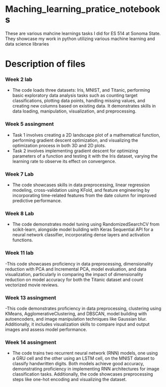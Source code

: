 # Maching_learning_pratice_notebooks
These are various mahcine learnings tasks I did for ES 514 at Sonoma State. They showcase my work in python utilizing various machine learning and data science libraries

# Description of files
### Week 2 lab
- The code loads three datasets: Iris, MNIST, and Titanic, performing basic exploratory data analysis tasks such as counting target classifications, plotting data points, handling missing values, and creating new columns based on existing data. It demonstrates skills in data loading, manipulation, visualization, and preprocessing.

### Week 5 assingment
- Task 1 involves creating a 2D landscape plot of a mathematical function, performing gradient descent optimization, and visualizing the optimization process in both 3D and 2D plots.
- Task 2 involves implementing gradient descent for optimizing parameters of a function and testing it with the Iris dataset, varying the learning rate to observe its effect on convergence.

### Week 7 Lab
- The code showcases skills in data preprocessing, linear regression modeling, cross-validation using KFold, and feature engineering by incorporating time-related features from the date column for improved predictive performance.

### Week 8 Lab
- The code demonstrates model tuning using RandomizedSearchCV from scikit-learn, alongside model building with Keras Sequential API for a neural network classifier, incorporating dense layers and activation functions.
  
### Week 11 lab 
-This code showcases proficiency in data preprocessing, dimensionality reduction with PCA and Incremental PCA, model evaluation, and data visualization, particularly in comparing the impact of dimensionality reduction on model accuracy for both the Titanic dataset and count vectorized movie reviews.

### Week 13 assingment
-This code demonstrates proficiency in data preprocessing, clustering using KMeans, AgglomerativeClustering, and DBSCAN, model building with autoencoders, and image manipulation techniques like Gaussian blur. Additionally, it includes visualization skills to compare input and output images and assess model performance.

### Week 14 assingment
- The code trains two recurrent neural network (RNN) models, one using a GRU cell and the other using an LSTM cell, on the MNIST dataset to classify handwritten digits. Both models achieve good accuracy, demonstrating proficiency in implementing RNN architectures for image classification tasks. Additionally, the code showcases preprocessing steps like one-hot encoding and visualizing the dataset.












































